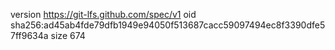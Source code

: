 version https://git-lfs.github.com/spec/v1
oid sha256:ad45ab4fde79dfb1949e94050f513687cacc59097494ec8f3390dfe57ff9634a
size 674
